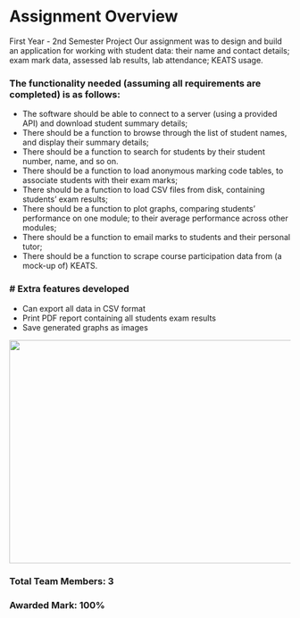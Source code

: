 # Assignment Overview #
First Year - 2nd Semester Project
Our assignment was to design and build an application for working with student data: their name and contact details; exam mark data, assessed lab results, lab attendance; KEATS usage.
### The functionality needed (assuming all requirements are completed) is as follows: ###
* The software should be able to connect to a server (using a provided API) and download student summary details;
* There should be a function to browse through the list of student names, and display their summary details;
* There should be a function to search for students by their student number, name, and so on.
* There should be a function to load anonymous marking code tables, to associate students with their exam marks;
* There should be a function to load CSV files from disk, containing students’ exam results;
* There should be a function to plot graphs, comparing students’ performance on one module; to their average performance across other modules;
* There should be a function to email marks to students and their personal tutor;
* There should be a function to scrape course participation data from (a mock-up of) KEATS.
### # Extra features developed ###
* Can export all data in CSV format
* Print PDF report containing all students exam results
* Save generated graphs as images
<img src="https://i.gyazo.com/483585d4dd573c8b255123df2e1ea299.jpg" height="400px" width="700px"/>

### Total Team Members: 3 ###
### Awarded Mark: 100% ###
